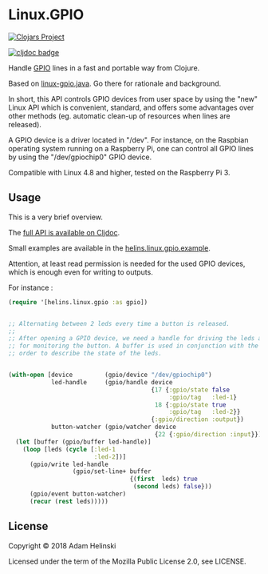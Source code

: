 # Linux.GPIO

[![Clojars
Project](https://img.shields.io/clojars/v/io.helins/linux.gpio.svg)](https://clojars.org/io.helins/linux.gpio)
 
[![cljdoc badge](https://cljdoc.org/badge/io.helins/linux.gpio)](https://cljdoc.org/d/io.helins/linux.gpio)

Handle [GPIO](https://github.com/helins/linux-gpio.java) lines in a fast and
portable way from Clojure.

Based on [linux-gpio.java](https://github.com/helins/linux-gpio.java). Go there
for rationale and background.

In short, this API controls GPIO devices from user space by using the "new"
Linux API which is convenient, standard, and offers some advantages over
other methods (eg. automatic clean-up of resources when lines are released).

A GPIO device is a driver located in "/dev". For instance, on the Raspbian
operating system running on a Raspberry Pi, one can control all GPIO lines by using
the "/dev/gpiochip0" GPIO device.

Compatible with Linux 4.8 and higher, tested on the Raspberry Pi 3.


## Usage

This is a very brief overview.

The [full API is available on Cljdoc](https://cljdoc.org/d/io.helins/linux.gpio).

Small examples are available in the [helins.linux.gpio.example](../main/src/example/helins/linux/gpio/example.clj).

Attention, at least read permission is needed for the used GPIO devices, which
is enough even for writing to outputs.

For instance :

```clj
(require '[helins.linux.gpio :as gpio])


;; Alternating between 2 leds every time a button is released.
;;
;; After opening a GPIO device, we need a handle for driving the leds and a watcher
;; for monitoring the button. A buffer is used in conjunction with the handle in
;; order to describe the state of the leds.


(with-open [device         (gpio/device "/dev/gpiochip0")
            led-handle     (gpio/handle device
                                        {17 {:gpio/state false
                                             :gpio/tag   :led-1}
                                         18 {:gpio/state true
                                             :gpio/tag   :led-2}}
                                        {:gpio/direction :output})
            button-watcher (gpio/watcher device
                                         {22 {:gpio/direction :input}})]
  (let [buffer (gpio/buffer led-handle)]
    (loop [leds (cycle [:led-1
                        :led-2])]
      (gpio/write led-handle
                  (gpio/set-line+ buffer
                                  {(first  leds) true
                                   (second leds) false}))
      (gpio/event button-watcher)
      (recur (rest leds)))))
```

## License

Copyright © 2018 Adam Helinski

Licensed under the term of the Mozilla Public License 2.0, see LICENSE.
